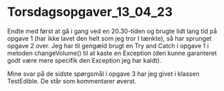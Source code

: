 # Torsdagsopgaver_13_04_23

Endte med først at gå i gang ved en 20.30-tiden og brugte lidt lang tid på opgave 1 (har ikke lavet den helt som jeg tror I tænkte), 
så har sprunget opgave 2 over. Jeg har til gengæld brugt en Try and Catch i opgave 1 i metoden changeVolume() til at kaste en Exception (den kunne garanteret
godt være mere specifik den Exception jeg har kaldt).

Mine svar på de sidste spørgsmål i opgave 3 har jeg givet i klassen TestEdible. De står som kommentarer øverst. 

